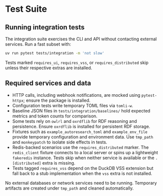 # Test Suite

## Running integration tests

The integration suite exercises the CLI and API without contacting
external services. Run a fast subset with:

```bash
uv run pytest tests/integration -m 'not slow'
```

Tests marked `requires_ui`, `requires_vss`, or `requires_distributed` skip
unless their respective extras are installed.

## Required services and data

- HTTP calls, including webhook notifications, are mocked using
  `pytest-httpx`; ensure the package is installed.
- Configuration tests write temporary TOML files via `tomli-w`.
- Baseline JSON files in `tests/integration/baselines/` hold expected
  metrics and token counts for comparison.
- Some tests rely on `owlrl` and `oxrdflib` for RDF reasoning and
  persistence. Ensure `oxrdflib` is installed for persistent RDF storage.
- Fixtures such as `example_autoresearch_toml` and `example_env_file` provide
  temporary configuration and environment data. Use `tmp_path` and
  `monkeypatch` to isolate side effects in tests.
- Redis-backed scenarios use the `requires_distributed` marker. The
  `redis_client` fixture connects to a local server or spins up a
  lightweight `fakeredis` instance. Tests skip when neither service is
  available or the `.[distributed]` extra is missing.
- Tests tagged `requires_vss` depend on the DuckDB VSS extension but fall back
  to a stub implementation when the `vss` extra is not installed.

No external databases or network services need to be running. Temporary
artifacts are created under `tmp_path` and cleaned automatically.

